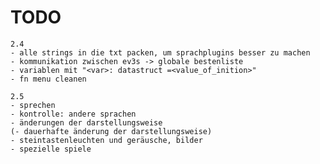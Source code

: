 # TODO

    2.4
    - alle strings in die txt packen, um sprachplugins besser zu machen
    - kommunikation zwischen ev3s -> globale bestenliste
    - variablen mit "<var>: datastruct =<value_of_inition>"
    - fn menu cleanen

    2.5
    - sprechen
    - kontrolle: andere sprachen
    - änderungen der darstellungsweise
    (- dauerhafte änderung der darstellungsweise)
    - steintastenleuchten und geräusche, bilder
    - spezielle spiele